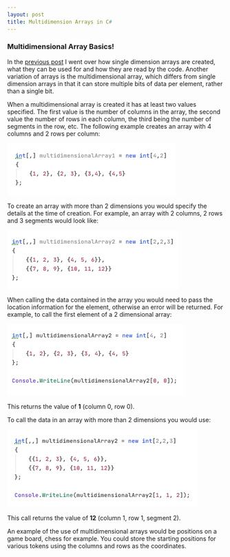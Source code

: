 ```yaml
---
layout: post
title: Multidimension Arrays in C#
---
```


### Multidimensional Array Basics!

In the [previous post](https://tomh-nz.github.io/Array-Basics/) I went over how single dimension arrays are created, what they can be used for and how they are read by the code.  Another variation of arrays is the multidimensional array, which differs from single dimension arrays in that it can store multiple bits of data per element, rather than a single bit.

When a multidimensional array is created it has at least two values specified. The first value is the number of columns in the array, the second value the number of rows in each column, the third being the number of segments in the row, etc.
The following example creates an array with 4 columns and 2 rows per column:

![2D multidimensional array example with data](images/new_multidimension_integer_array_example_001.jpg "2D multidimensional array example with data")


To create an array with more than 2 dimensions you would specify the details at the time of creation.  For example, an array with 2 columns, 2 rows and 3 segments would look like:


![3D multidimensional array example with data](images/new_multidimension_integer_array_example_002.jpg "3D multidimensional array example with data")



When calling the data contained in the array you would need to pass the location information for the element, otherwise an error will be returned.  For example, to call the first element of a 2 dimensional array:

![2D multidimensional array console write example](images/multidimensional_int_array_console_example_002.jpg "2D multidimensional array console write example")

This returns the value of **1** (column 0, row 0).

To call the data in an array with more than 2 dimensions you would use:

![3D multidimensional array console write example](images/multidimensional_int_array_console_example_001.jpg "3D multidimensional array console write example" )

This call returns the value of **12** (column 1, row 1, segment 2).


An example of the use of multidimensional arrays would be positions on a game board, chess for example.  You could store the starting positions for various tokens using the columns and rows as the coordinates.
